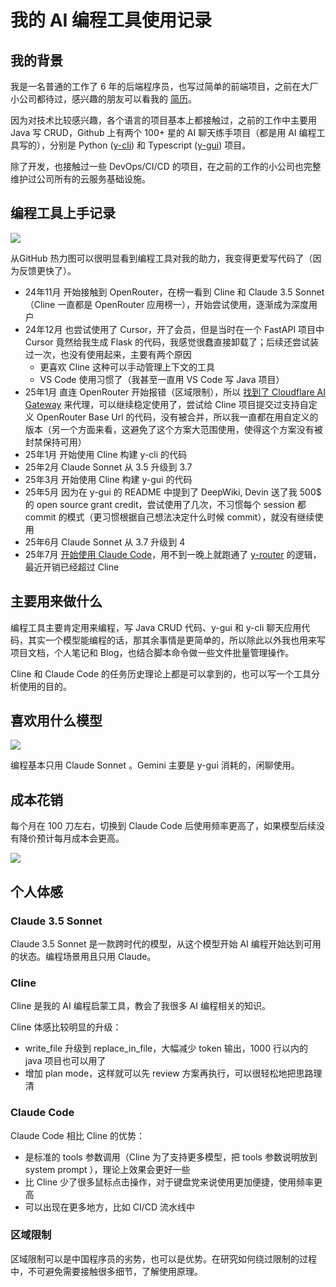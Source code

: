 # 我的 AI 编程工具使用记录
## 我的背景

我是一名普通的工作了 6 年的后端程序员，也写过简单的前端项目，之前在大厂小公司都待过，感兴趣的朋友可以看我的 [简历](https://cdn.luohy15.com/cv_cn.pdf)。

因为对技术比较感兴趣，各个语言的项目基本上都接触过，之前的工作中主要用 Java 写 CRUD，Github 上有两个 100+ 星的 AI 聊天练手项目（都是用 AI 编程工具写的），分别是 Python ([y-cli](https://github.com/luohy15/y-cli)) 和 Typescript ([y-gui](https://github.com/luohy15/y-gui)) 项目。

除了开发，也接触过一些 DevOps/CI/CD 的项目，在之前的工作的小公司也完整维护过公司所有的云服务基础设施。

## 编程工具上手记录

![](https://cdn.luohy15.com/ai-coding-tools-using-experience-1.png)

从GitHub 热力图可以很明显看到编程工具对我的助力，我变得更爱写代码了（因为反馈更快了）。

- 24年11月 开始接触到 OpenRouter，在榜一看到 Cline 和 Claude 3.5 Sonnet（Cline 一直都是 OpenRouter 应用榜一），开始尝试使用，逐渐成为深度用户
- 24年12月 也尝试使用了 Cursor，开了会员，但是当时在一个 FastAPI 项目中 Cursor 竟然给我生成 Flask 的代码，我感觉很蠢直接卸载了；后续还尝试装过一次，也没有使用起来，主要有两个原因
	- 更喜欢 Cline 这种可以手动管理上下文的工具
	- VS Code 使用习惯了（我甚至一直用 VS Code 写 Java 项目）
- 25年1月 直连 OpenRouter 开始报错（区域限制），所以 [找到了 Cloudflare AI Gateway](https://luohy15.com/zhs/cline-openrouter-fix/)  来代理，可以继续稳定使用了，尝试给 Cline 项目提交过支持自定义 OpenRouter Base Url 的代码，没有被合并，所以我一直都在用自定义的版本（另一个方面来看，这避免了这个方案大范围使用，使得这个方案没有被封禁保持可用）
- 25年1月 开始使用 Cline 构建 y-cli 的代码
- 25年2月 Claude Sonnet 从 3.5 升级到 3.7
- 25年3月 开始使用 Cline 构建 y-gui 的代码
- 25年5月 因为在 y-gui 的 README 中提到了 DeepWiki, Devin 送了我 500$ 的 open source grant credit，尝试使用了几次，不习惯每个 session 都 commit 的模式（更习惯根据自己想法决定什么时候 commit），就没有继续使用
- 25年6月 Claude Sonnet 从 3.7 升级到 4
- 25年7月 [开始使用 Claude Code](https://luohy15.com/zhs/compare-cline-and-claude-code/)，用不到一晚上就跑通了 [y-router](https://github.com/luohy15/y-router) 的逻辑，最近开销已经超过 Cline

## 主要用来做什么

编程工具主要肯定用来编程，写 Java CRUD 代码、y-gui 和 y-cli 聊天应用代码，其实一个模型能编程的话，那其余事情是更简单的，所以除此以外我也用来写项目文档，个人笔记和 Blog，也结合脚本命令做一些文件批量管理操作。
 
Cline 和 Claude Code 的任务历史理论上都是可以拿到的，也可以写一个工具分析使用的目的。

## 喜欢用什么模型

![](https://cdn.luohy15.com/ai-coding-tools-using-experience-2.png)

编程基本只用 Claude Sonnet 。Gemini 主要是 y-gui 消耗的，闲聊使用。

## 成本花销

每个月在 100 刀左右，切换到 Claude Code 后使用频率更高了，如果模型后续没有降价预计每月成本会更高。

![](https://cdn.luohy15.com/ai-coding-tools-using-experience-3.png)

## 个人体感
### Claude 3.5 Sonnet

Claude 3.5 Sonnet 是一款跨时代的模型，从这个模型开始 AI 编程开始达到可用的状态。编程场景用且只用 Claude。

### Cline

Cline 是我的 AI 编程启蒙工具，教会了我很多 AI 编程相关的知识。

Cline 体感比较明显的升级：

- write_file 升级到 replace_in_file，大幅减少 token 输出，1000 行以内的 java 项目也可以用了
- 增加 plan mode，这样就可以先 review 方案再执行，可以很轻松地把思路理清

### Claude Code

Claude Code 相比 Cline 的优势：

- 是标准的 tools 参数调用（Cline 为了支持更多模型，把 tools 参数说明放到 system prompt ），理论上效果会更好一些
- 比 Cline 少了很多鼠标点击操作，对于键盘党来说使用更加便捷，使用频率更高
- 可以出现在更多地方，比如 CI/CD 流水线中

### 区域限制

区域限制可以是中国程序员的劣势，也可以是优势。在研究如何绕过限制的过程中，不可避免需要接触很多细节，了解使用原理。
